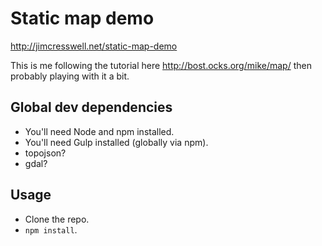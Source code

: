 # Static map demo

http://jimcresswell.net/static-map-demo

This is me following the tutorial here http://bost.ocks.org/mike/map/ then probably playing with it a bit.

## Global dev dependencies
* You'll need Node and npm installed.
* You'll need Gulp installed (globally via npm).
* topojson?
* gdal?

## Usage
* Clone the repo.
* `npm install`.

